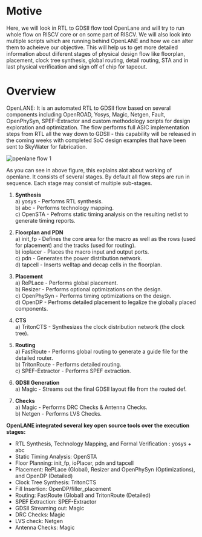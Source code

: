 # Motive
Here, we will look in RTL to GDSII flow tool OpenLane and will try to run whole flow on RISCV core or on some part of RISCV. We will also look into multiple scripts which are running behind OpenLANE and how we can alter them to acheieve our objective. This will help us to get more detailed information about diiferent stages of physical design flow like floorplan, placement, clock tree synthesis, global routing, detail routing, STA and in last physical verification and sign off of chip for tapeout.  

# Overview
OpenLANE: It is an automated RTL to GDSII flow based on several components including OpenROAD, Yosys, Magic, Netgen, Fault, OpenPhySyn, SPEF-Extractor and custom methodology scripts for design exploration and optimization. The flow performs full ASIC implementation steps from RTL all the way down to GDSII - this capability will be released in the coming weeks with completed SoC design examples that have been sent to SkyWater for fabrication.

![openlane flow 1](https://user-images.githubusercontent.com/31381446/103125490-3d81bb00-46b1-11eb-83f5-b9a40a56e91f.png)

As you can see in above figure, this explains alot about working of openlane. It consists of several stages. By default all flow steps are run in sequence. Each stage may consist of multiple sub-stages.

1)  **Synthesis** <br />
  a) yosys - Performs RTL synthesis. <br />
  b) abc - Performs technology mapping. <br />
  c) OpenSTA - Pefroms static timing analysis on the resulting netlist to generate timing reports. <br />

2)  **Floorplan and PDN** <br />
  a)  init_fp - Defines the core area for the macro as well as the rows (used for placement) and the tracks (used for routing). <br />
  b)  ioplacer - Places the macro input and output ports. <br />
  c)  pdn - Generates the power distribution network. <br />
  d)  tapcell - Inserts welltap and decap cells in the floorplan. <br />

3)  **Placement** <br />
  a)  RePLace - Performs global placement. <br />
  b)  Resizer - Performs optional optimizations on the design. <br />
  c)  OpenPhySyn - Performs timing optimizations on the design. <br />
  d)  OpenDP - Perfroms detailed placement to legalize the globally placed components. <br />

4)  **CTS** <br />
  a)  TritonCTS - Synthesizes the clock distribution network (the clock tree). <br />

5)  **Routing** <br />
  a)  FastRoute - Performs global routing to generate a guide file for the detailed router. <br />
  b)  TritonRoute - Performs detailed routing. <br />
  c)  SPEF-Extractor - Performs SPEF extraction. <br />

6)  **GDSII Generation** <br />
  a)  Magic - Streams out the final GDSII layout file from the routed def. <br />

7)  **Checks** <br />
  a)  Magic - Performs DRC Checks & Antenna Checks. <br />
  b)  Netgen - Performs LVS Checks. <br />

**OpenLANE integrated several key open source tools over the execution stages:** <br />

* RTL Synthesis, Technology Mapping, and Formal Verification : yosys + abc <br />
* Static Timing Analysis: OpenSTA <br />
* Floor Planning: init_fp, ioPlacer, pdn and tapcell <br />
* Placement: RePLace (Global), Resizer and OpenPhySyn (Optimizations), and OpenDP (Detailed) <br />
* Clock Tree Synthesis: TritonCTS <br />
* Fill Insertion: OpenDP/filler_placement <br />
* Routing: FastRoute (Global) and TritonRoute (Detailed) <br />
* SPEF Extraction: SPEF-Extractor <br />
* GDSII Streaming out: Magic <br />
* DRC Checks: Magic <br />
* LVS check: Netgen <br />
* Antenna Checks: Magic <br />
